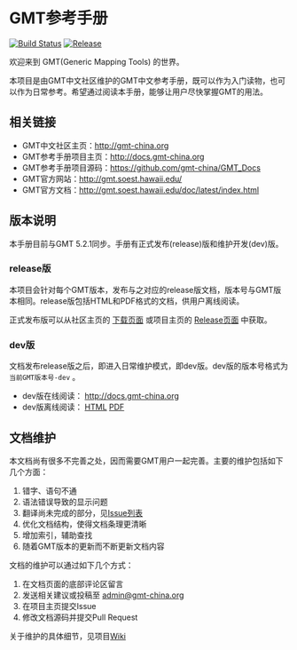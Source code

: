 # GMT参考手册

[![Build Status](https://travis-ci.org/gmt-china/GMT_docs.svg?branch=master)](https://travis-ci.org/gmt-china/GMT_docs)
[![Release](https://img.shields.io/github/release/gmt-china/GMT_docs.svg)](https://github.com/gmt-china/GMT_docs/releases)

欢迎来到 GMT(Generic Mapping Tools) 的世界。

本项目是由GMT中文社区维护的GMT中文参考手册，既可以作为入门读物，也可以作为日常参考。希望通过阅读本手册，能够让用户尽快掌握GMT的用法。

## 相关链接

- GMT中文社区主页：http://gmt-china.org
- GMT参考手册项目主页：http://docs.gmt-china.org
- GMT参考手册项目源码：https://github.com/gmt-china/GMT_Docs
- GMT官方网站：http://gmt.soest.hawaii.edu/
- GMT官方文档：http://gmt.soest.hawaii.edu/doc/latest/index.html

## 版本说明

本手册目前与GMT 5.2.1同步。手册有正式发布(release)版和维护开发(dev)版。

### release版

本项目会针对每个GMT版本，发布与之对应的release版文档，版本号与GMT版本相同。release版包括HTML和PDF格式的文档，供用户离线阅读。

正式发布版可以从社区主页的 [下载页面](http://gmt-china.org/download/) 或项目主页的 [Release页面](https://github.com/gmt-china/GMT_Docs/releases) 中获取。

### dev版

文档发布release版之后，即进入日常维护模式，即dev版。dev版的版本号格式为 `当前GMT版本号-dev` 。

- dev版在线阅读： http://docs.gmt-china.org
- dev版离线阅读： [HTML](https://github.com/gmt-china/GMT_docs/raw/doc-dev/GMT_docs-dev.zip) [PDF](https://github.com/gmt-china/GMT_docs/raw/doc-dev/GMT_docs-dev.pdf)

## 文档维护

本文档尚有很多不完善之处，因而需要GMT用户一起完善。主要的维护包括如下几个方面：

1. 错字、语句不通
2. 语法错误导致的显示问题
3. 翻译尚未完成的部分，见[Issue列表](https://github.com/gmt-china/GMT_docs/issues)
4. 优化文档结构，使得文档条理更清晰
5. 增加索引，辅助查找
6. 随着GMT版本的更新而不断更新文档内容

文档的维护可以通过如下几个方式：

1. 在文档页面的底部评论区留言
2. 发送相关建议或投稿至 admin@gmt-china.org
3. 在项目主页提交Issue
4. 修改文档源码并提交Pull Request

关于维护的具体细节，见项目[Wiki](https://github.com/gmt-china/GMT_Docs/wiki)
